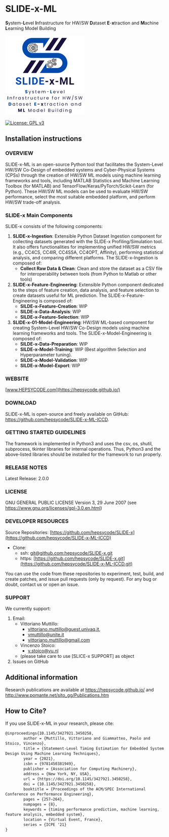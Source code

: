 # SLIDE-x-ML
**S**ystem-**L**evel **I**nfrastructure for HW/SW **D**ataset **E**-**x**traction and **M**achine **L**earning Model Building

<p><img src="img/SLIDE-x-ML-logo.png" width="250" height="250"></p>

[![License: GPL v3](https://img.shields.io/badge/License-GPLv3-blue.svg)](https://www.gnu.org/licenses/gpl-3.0)

## Installation instructions

### OVERVIEW
SLIDE-x-ML is an open-source Python tool that facilitates the System-Level HW/SW Co-Design of embedded systems and Cyber-Physical Systems (CPSs) through the creation of HW/SW ML models using machine learning frameworks and tools, including MATLAB Statistics and Machine Learning Toolbox (for MATLAB) and TensorFlow/Keras/PyTorch/Scikit-Learn (for Python). These HW/SW ML models can be used to evaluate HW/SW performance, select the most suitable embedded platform, and perform HW/SW trade-off analysis.

### SLIDE-x Main Components
SLIDE-x consists of the following components:

1. **SLIDE-x-Ingestion**: Extensible Python Dataset Ingestion component for collecting datasets generated with the SLIDE-x Profiling/Simulation tool. It also offers functionalities for implementing unified HW/SW metrics (e.g., CC4CS, CC4IR, CC4SSA, CC4OPT, Affinity), performing statistical analysis, and comparing different platforms. The SLIDE-x-Ingestion is composed of:
    - **Collect Raw Data & Clean**: Clean and store the dataset as a CSV file for interoperability between tools (from Python to Matlab or other tools)
2. **SLIDE-x-Feature-Engineering**: Extensible Python component dedicated to the steps of feature creation, data analysis, and feature selection to create datasets useful for ML prediction. The SLIDE-x-Feature-Engineering is composed of:
    - **SILDE-x-Feature-Creation**: WIP
    - **SILDE-x-Data-Analysis**: WIP
    - **SILDE-x-Feature-Selection**: WIP
3. **SLIDE-x-01-Model-Engineering**: HW/SW ML-based component for creating System-Level HW/SW Co-Design models using machine learning frameworks and tools. The SLIDE-x-Model-Engineering is composed of:
    - **SILDE-x-Data-Preparation**: WIP
    - **SILDE-x-Model-Training**: WIP (Best algorithm Selection and Hyperparameter tuning).
    - **SILDE-x-Model-Validation**: WIP
    - **SILDE-x-Model-Export**: WIP

### WEBSITE
[www.HEPSYCODE.com](https://hepsycode.github.io/)

### DOWNLOAD
SLIDE-x-ML is open-source and freely available on GitHub: https://github.com/hepsycode/SLIDE-x-ML-ICCD.

### GETTING STARTED GUIDELINES
The framework is implemented in Python3 and uses the csv, os, shutil, subprocess, tkinter libraries for internal operations. Thus, Python3 and the above-listed libraries should be installed for the framework to run properly. 

### RELEASE NOTES
Latest Release: 2.0.0
 
### LICENSE
GNU GENERAL PUBLIC LICENSE Version 3, 29 June 2007 (see https://www.gnu.org/licenses/gpl-3.0.en.html)
 
### DEVELOPER RESOURCES
Source Repositories: [https://github.com/hepsycode/SLIDE-x](https://github.com/hepsycode/SLIDE-x-ML-ICCD)

- Clone: 
    - ssh: [git@github.com:hepsycode/SLIDE-x.git](git@github.com:hepsycode/SLIDE-x-ML-ICCD.git)
    - https: [https://github.com/hepsycode/SLIDE-x.git](https://github.com/hepsycode/SLIDE-x-ML-ICCD.git)
 
You can use the code from these repositories to experiment, test, build, and create patches, and issue pull requests (only by request).
For any bug or doubt, contact us or open an issue.

### SUPPORT
We currently support:

 1. Email: 
    - Vittoriano Muttillo:
       - vittoriano.muttillo@guest.univaq.it,
       - vmuttillo@unite.it
       - vittoriano.muttillo@gmail.com
    - Vincenzo Stoico:
    	- v.stoico@vu.nl
    - (please take care to use \[SLICE-x SUPPORT\] as object
 2. Issues on GitHub

## Additional information
Research publications are available at https://hepsycode.github.io/ and http://www.pomante.net/sito_gg/Publications.htm

## How to Cite?
If you use SLIDE-x-ML in your research, please cite:
```
@inproceedings{10.1145/3427921.3450258,
        author = {Muttillo, Vittoriano and Giammatteo, Paolo and Stoico, Vincenzo},
        title = {Statement-Level Timing Estimation for Embedded System Design Using Machine Learning Techniques},
        year = {2021},
        isbn = {9781450381949},
        publisher = {Association for Computing Machinery},
        address = {New York, NY, USA},
        url = {https://doi.org/10.1145/3427921.3450258},
        doi = {10.1145/3427921.3450258},
        booktitle = {Proceedings of the ACM/SPEC International Conference on Performance Engineering},
        pages = {257–264},
        numpages = {8},
        keywords = {timing performance prediction, machine learning, feature analysis, embedded system},
        location = {Virtual Event, France},
        series = {ICPE '21}
}
```
